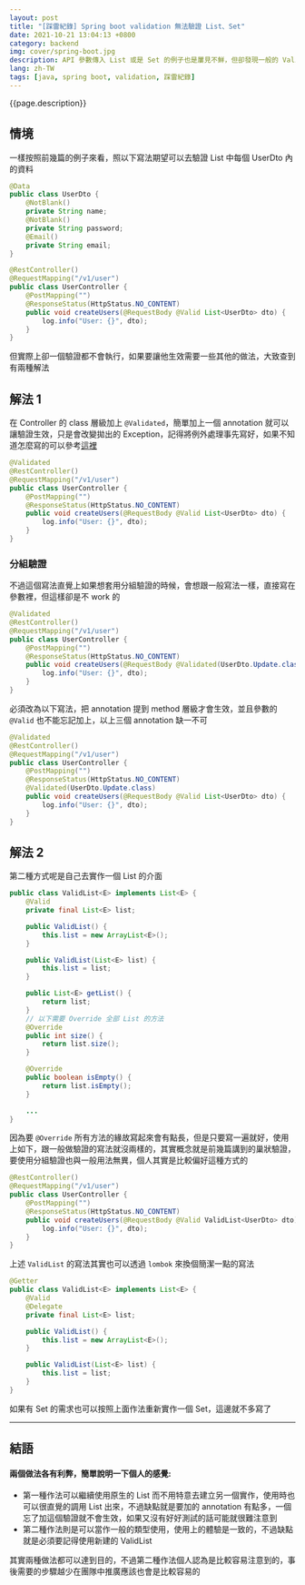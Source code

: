 ```yaml
---
layout: post
title: "[踩雷紀錄] Spring boot validation 無法驗證 List、Set"
date: 2021-10-21 13:04:13 +0800
category: backend
img: cover/spring-boot.jpg
description: API 參數傳入 List 或是 Set 的例子也是屢見不鮮，但卻發現一般的 Validation 作法沒有辦法驗證到 List 的內容，不確定是不是 Bug，但還是必須要想點辦法來解
lang: zh-TW
tags: [java, spring boot, validation, 踩雷紀錄]
---
```


{{page.description}}

## 情境
一樣按照前幾篇的例子來看，照以下寫法期望可以去驗證 List 中每個 UserDto 內的資料

```java
@Data
public class UserDto {
    @NotBlank()
    private String name;
    @NotBlank()
    private String password;
    @Email()
    private String email;
}

@RestController()
@RequestMapping("/v1/user")
public class UserController {
    @PostMapping("")
    @ResponseStatus(HttpStatus.NO_CONTENT)
    public void createUsers(@RequestBody @Valid List<UserDto> dto) {
        log.info("User: {}", dto);
    }
}
```

但實際上卻一個驗證都不會執行，如果要讓他生效需要一些其他的做法，大致查到有兩種解法

## 解法 1
在 Controller 的 class 層級加上 `@Validated`，簡單加上一個 annotation 就可以讓驗證生效，只是會改變拋出的 Exception，記得將例外處理事先寫好，如果不知道怎麼寫的可以參考[這裡](https://bingdoal.github.io/backend/2021/10/spring-boot-validate-request-body-and-nest-validate/)

```java
@Validated
@RestController()
@RequestMapping("/v1/user")
public class UserController {
    @PostMapping("")
    @ResponseStatus(HttpStatus.NO_CONTENT)
    public void createUsers(@RequestBody @Valid List<UserDto> dto) {
        log.info("User: {}", dto);
    }
}
```

### 分組驗證
不過這個寫法直覺上如果想套用分組驗證的時候，會想跟一般寫法一樣，直接寫在參數裡，但這樣卻是不 work 的

```java
@Validated
@RestController()
@RequestMapping("/v1/user")
public class UserController {
    @PostMapping("")
    @ResponseStatus(HttpStatus.NO_CONTENT)
    public void createUsers(@RequestBody @Validated(UserDto.Update.class) List<UserDto> dto) {
        log.info("User: {}", dto);
    }
}
```

必須改為以下寫法，把 annotation 提到 method 層級才會生效，並且參數的 `@Valid` 也不能忘記加上，以上三個 annotation 缺一不可

```java
@Validated
@RestController()
@RequestMapping("/v1/user")
public class UserController {
    @PostMapping("")
    @ResponseStatus(HttpStatus.NO_CONTENT)
    @Validated(UserDto.Update.class)
    public void createUsers(@RequestBody @Valid List<UserDto> dto) {
        log.info("User: {}", dto);
    }
}
```

## 解法 2
第二種方式呢是自己去實作一個 List 的介面

```java
public class ValidList<E> implements List<E> {
    @Valid
    private final List<E> list;

    public ValidList() {
        this.list = new ArrayList<E>();
    }

    public ValidList(List<E> list) {
        this.list = list;
    }

    public List<E> getList() {
        return list;
    }
    // 以下需要 Override 全部 List 的方法
    @Override
    public int size() {
        return list.size();
    }

    @Override
    public boolean isEmpty() {
        return list.isEmpty();
    }

    ...
}
```

因為要 `@Override` 所有方法的緣故寫起來會有點長，但是只要寫一遍就好，使用上如下，跟一般做驗證的寫法就沒兩樣的，其實概念就是前幾篇講到的巢狀驗證，要使用分組驗證也與一般用法無異，個人其實是比較偏好這種方式的

```java
@RestController()
@RequestMapping("/v1/user")
public class UserController {
    @PostMapping("")
    @ResponseStatus(HttpStatus.NO_CONTENT)
    public void createUsers(@RequestBody @Valid ValidList<UserDto> dto) {
        log.info("User: {}", dto);
    }
}
```

上述 `ValidList` 的寫法其實也可以透過 `lombok` 來換個簡潔一點的寫法

```java
@Getter
public class ValidList<E> implements List<E> {
    @Valid
    @Delegate
    private final List<E> list;

    public ValidList() {
        this.list = new ArrayList<E>();
    }

    public ValidList(List<E> list) {
        this.list = list;
    }
}
```

如果有 Set 的需求也可以按照上面作法重新實作一個 Set，這邊就不多寫了

---

## 結語
#### 兩個做法各有利弊，簡單說明一下個人的感覺:
+ 第一種作法可以繼續使用原生的 List 而不用特意去建立另一個實作，使用時也可以很直覺的調用 List 出來，不過缺點就是要加的 annotation 有點多，一個忘了加這個驗證就不會生效，如果又沒有好好測試的話可能就很難注意到
+ 第二種作法則是可以當作一般的類型使用，使用上的體驗是一致的，不過缺點就是必須要記得使用新建的 ValidList

其實兩種做法都可以達到目的，不過第二種作法個人認為是比較容易注意到的，事後需要的步驟越少在團隊中推廣應該也會是比較容易的